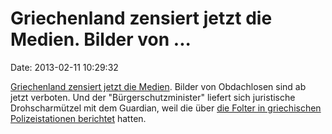 Griechenland zensiert jetzt die Medien. Bilder von \...
=======================================================

Date: 2013-02-11 10:29:32

[Griechenland zensiert jetzt die
Medien](http://www.heise.de/tp/artikel/38/38543/1.html). Bilder von
Obdachlosen sind ab jetzt verboten. Und der \"Bürgerschutzminister\"
liefert sich juristische Drohscharmützel mit dem Guardian, weil die über
[die Folter in griechischen Polizeistationen
berichtet](http://blog.fefe.de/?ts=afee0c12) hatten.
